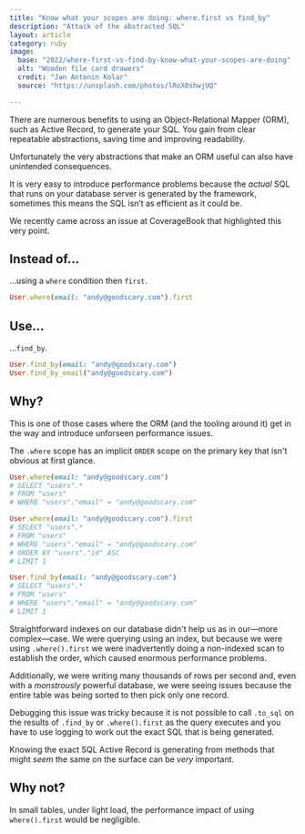 ```yaml
---
title: "Know what your scopes are doing: where.first vs find_by"
description: "Attack of the abstracted SQL"
layout: article
category: ruby
image:
  base: "2022/where-first-vs-find-by-know-what-your-scopes-are-doing"
  alt: "Wooden file card drawers"
  credit: "Jan Antonin Kolar"
  source: "https://unsplash.com/photos/lRoX0shwjUQ"

---
```


There are numerous benefits to using an Object-Relational Mapper (ORM), such as Active Record, to generate your SQL. You gain from clear repeatable abstractions, saving time and improving readability.

Unfortunately the very abstractions that make an ORM useful can also have unintended consequences.

It is very easy to introduce performance problems because the _actual_ SQL that runs on your database server is generated by the framework, sometimes this means the SQL isn’t as efficient as it could be.

We recently came across an issue at CoverageBook that highlighted this very point.


## Instead of...

...using a `where` condition then `first`.

```ruby
User.where(email: "andy@goodscary.com").first
```


## Use...

...`find_by`.

```ruby
User.find_by(email: "andy@goodscary.com")
User.find_by_email("andy@goodscary.com")
```


## Why?

This is one of those cases where the ORM (and the tooling around it) get in the way and introduce unforseen performance issues.

The `.where` scope has an implicit `ORDER` scope on the primary key that isn't obvious at first glance.

```ruby
User.where(email: "andy@goodscary.com")
# SELECT "users".*
# FROM "users"
# WHERE "users"."email" = "andy@goodscary.com"

User.where(email: "andy@goodscary.com").first
# SELECT "users".*
# FROM "users"
# WHERE "users"."email" = "andy@goodscary.com"
# ORDER BY "users"."id" ASC
# LIMIT 1

User.find_by(email: "andy@goodscary.com")
# SELECT "users".*
# FROM "users"
# WHERE "users"."email" = "andy@goodscary.com"
# LIMIT 1
```

Straightforward indexes on our database didn't help us as in our—more complex—case. We were querying using an index, but because we were using `.where().first` we were inadvertently doing a non-indexed scan to establish the order, which caused enormous performance problems.

Additionally, we were writing many thousands of rows per second and, even with a _monstrously_ powerful database, we were seeing issues because the entire table was being sorted to then pick only one record.

Debugging this issue was tricky because it is not possible to call `.to_sql` on the results of `.find_by` or `.where().first` as the query executes and you have to use logging to work out the exact SQL that is being generated.

Knowing the exact SQL Active Record is generating from methods that might _seem_ the same on the surface can be _very_ important.


## Why not?

In small tables, under light load, the performance impact of using `where().first` would be negligible.

